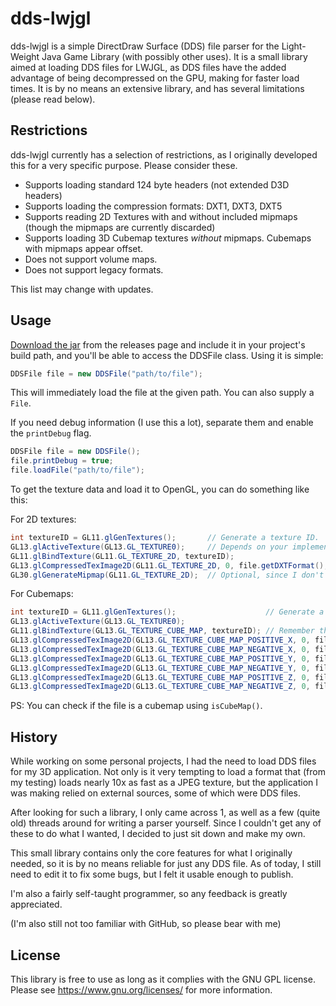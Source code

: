dds-lwjgl
======

dds-lwjgl is a simple DirectDraw Surface (DDS) file parser for the Light-Weight Java Game Library (with possibly other uses).
It is a small library aimed at loading DDS files for LWJGL, as DDS files have the added advantage of being decompressed on the GPU, making for faster load times.
It is by no means an extensive library, and has several limitations (please read below).

Restrictions
------------

dds-lwjgl currently has a selection of restrictions, as I originally developed this for a very specific purpose. Please consider these.

* Supports loading standard 124 byte headers (not extended D3D headers)
* Supports loading the compression formats: DXT1, DXT3, DXT5
* Supports reading 2D Textures with and without included mipmaps (though the mipmaps are currently discarded)
* Supports loading 3D Cubemap textures *without* mipmaps. Cubemaps with mipmaps appear offset.
* Does not support volume maps.
* Does not support legacy formats.

This list may change with updates.

Usage
-----

[Download the jar](https://github.com/Mudbill/dds-lwjgl/releases) from the releases page and include it in your project's build path, and you'll be able to access the DDSFile class. Using it is simple:

```java
DDSFile file = new DDSFile("path/to/file");
```

This will immediately load the file at the given path. You can also supply a `File`.

If you need debug information (I use this a lot), separate them and enable the `printDebug` flag.

```java
DDSFile file = new DDSFile();
file.printDebug = true;
file.loadFile("path/to/file");
```

To get the texture data and load it to OpenGL, you can do something like this:

For 2D textures:
```java
int textureID = GL11.glGenTextures();       // Generate a texture ID.
GL13.glActiveTexture(GL13.GL_TEXTURE0);     // Depends on your implementation
GL11.glBindTexture(GL11.GL_TEXTURE_2D, textureID);
GL13.glCompressedTexImage2D(GL11.GL_TEXTURE_2D, 0, file.getDXTFormat(), file.getWidth(), file.getHeight(), 0, file.getBuffer());
GL30.glGenerateMipmap(GL11.GL_TEXTURE_2D);  // Optional, since I don't yet support embedded mipmaps.
```

For Cubemaps:
```java
int textureID = GL11.glGenTextures();                    // Generate a texture ID.
GL13.glActiveTexture(GL13.GL_TEXTURE0);
GL11.glBindTexture(GL13.GL_TEXTURE_CUBE_MAP, textureID); // Remember this setting.
GL13.glCompressedTexImage2D(GL13.GL_TEXTURE_CUBE_MAP_POSITIVE_X, 0, file.getDXTFormat(), file.getWidth(), file.getHeight(), 0, file.getCubeMapPositiveX());
GL13.glCompressedTexImage2D(GL13.GL_TEXTURE_CUBE_MAP_NEGATIVE_X, 0, file.getDXTFormat(), file.getWidth(), file.getHeight(), 0, file.getCubeMapNegativeX());
GL13.glCompressedTexImage2D(GL13.GL_TEXTURE_CUBE_MAP_POSITIVE_Y, 0, file.getDXTFormat(), file.getWidth(), file.getHeight(), 0, file.getCubeMapPositiveY());
GL13.glCompressedTexImage2D(GL13.GL_TEXTURE_CUBE_MAP_NEGATIVE_Y, 0, file.getDXTFormat(), file.getWidth(), file.getHeight(), 0, file.getCubeMapNegativeY());
GL13.glCompressedTexImage2D(GL13.GL_TEXTURE_CUBE_MAP_POSITIVE_Z, 0, file.getDXTFormat(), file.getWidth(), file.getHeight(), 0, file.getCubeMapPositiveZ());
GL13.glCompressedTexImage2D(GL13.GL_TEXTURE_CUBE_MAP_NEGATIVE_Z, 0, file.getDXTFormat(), file.getWidth(), file.getHeight(), 0, file.getCubeMapNegativeZ());
```

PS: You can check if the file is a cubemap using `isCubeMap()`.

History
-------

While working on some personal projects, I had the need to load DDS files for my 3D application. Not only is it very tempting to load a format that (from my testing) loads nearly 10x as fast as a JPEG texture, but the application I was making relied on external sources, some of which were DDS files.

After looking for such a library, I only came across 1, as well as a few (quite old) threads around for writing a parser yourself. Since I couldn't get any of these to do what I wanted, I decided to just sit down and make my own.

This small library contains only the core features for what I originally needed, so it is by no means reliable for just any DDS file. As of today, I still need to edit it to fix some bugs, but I felt it usable enough to publish.

I'm also a fairly self-taught programmer, so any feedback is greatly appreciated.

(I'm also still not too familiar with GitHub, so please bear with me)

License
-------

This library is free to use as long as it complies with the GNU GPL license. Please see https://www.gnu.org/licenses/ for more information.
